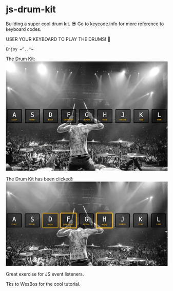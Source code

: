 # js-drum-kit

Building a super cool drum kit. 😎
Go to keycode.info for more reference to keyboard codes.

USER YOUR KEYBOARD TO PLAY THE DRUMS! 🥁

    Enjoy =^..^=
 
 The Drum Kit: 
 ![Example Image](./images/drum-kit.png)

The Drum Kit has been clicked!:
 ![Example Image](./images/drum-kit-clicked-example.png)


Great exercise for JS event listeners.

Tks to WesBos for the cool tutorial.




